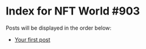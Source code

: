 # Index for NFT World #903
Posts will be displayed in the order below:

- [Your first post](./001-first.md)

